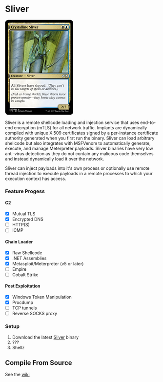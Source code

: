 Sliver
======

![Sliver](/sliver/sliver.jpeg)

Sliver is a remote shellcode loading and injection service that uses end-to-end encryption (mTLS) for all network traffic. Implants are dynamically compiled with unique X.509 certificates signed by a per-instance certificate authority generated when you first run the binary. Sliver can load arbitrary shellcode but also integrates with MSFVenom to automatically generate, execute, and manage Meterpreter payloads. Sliver binaries have very low anti-virus detection as they do not contain any malicous code themselves and instead dynamically load it over the network.

Sliver can inject payloads into it's own process or optionally use remote thread injection to execute payloads in a remote processes to which your execution context has access. 

### Feature Progess

#### C2
- [x] Mutual TLS
- [x] Encrypted DNS
- [ ] HTTP(S)
- [ ] ICMP

#### Chain Loader
- [x] Raw Shellcode
- [x] .NET Assemblies
- [x] Metasploit/Meterpreter (v5 or later)
- [ ] Empire
- [ ] Cobalt Strike

#### Post Exploitation
- [x] Windows Token Manipulation
- [x] Procdump
- [ ] TCP tunnels
- [ ] Reverse SOCKS proxy  

### Setup

1. Download the latest [Sliver](https://github.com/BishopFox/sliver/releases) binary
2. ???
3. Shellz

## Compile From Source

See the [wiki](https://github.com/BishopFox/sliver/wiki/Compile-From-Source)